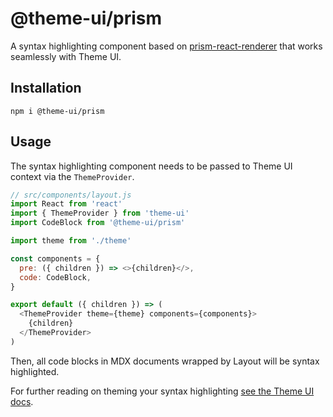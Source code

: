# @theme-ui/prism

A syntax highlighting component based on
[prism-react-renderer](https://github.com/FormidableLabs/prism-react-renderer)
that works seamlessly with Theme UI.

## Installation

```
npm i @theme-ui/prism
```

## Usage

The syntax highlighting component needs to be passed to Theme UI
context via the `ThemeProvider`.

```js
// src/components/layout.js
import React from 'react'
import { ThemeProvider } from 'theme-ui'
import CodeBlock from '@theme-ui/prism'

import theme from './theme'

const components = {
  pre: ({ children }) => <>{children}</>,
  code: CodeBlock,
}

export default ({ children }) => (
  <ThemeProvider theme={theme} components={components}>
    {children}
  </ThemeProvider>
)
```

Then, all code blocks in MDX documents wrapped by Layout will be
syntax highlighted.

For further reading on theming your syntax highlighting
[see the Theme UI docs](https://theme-ui.com/theming/#syntax-highlighting).
